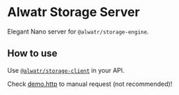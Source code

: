 # Alwatr Storage Server

Elegant Nano server for `@alwatr/storage-engine`.

## How to use

Use [`@alwatr/storage-client`](../../core/storage-client/) in your API.

Check [demo.http](demo.http) to manual request (not recommended)!
